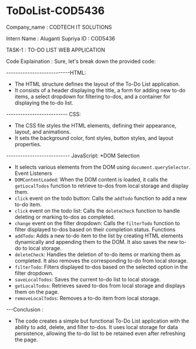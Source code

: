 # ToDoList-COD5436

Company_name : CODTECH IT SOLUTIONS

Intern Name : Aluganti Supriya 
ID : COD5436

TASK-1 : TO-DO LIST WEB APPLICATION

Code Explaination :
Sure, let's break down the provided code:

---------------------------HTML:
- The HTML structure defines the layout of the To-Do List application.
- It consists of a header displaying the title, a form for adding new to-do items, a select dropdown for filtering to-dos, and a container for displaying the to-do list.

-------------------------- CSS:
- The CSS file styles the HTML elements, defining their appearance, layout, and animations.
- It sets the background color, font styles, button styles, and layout properties.

--------------------------- JavaScript:
*DOM Selection
   - It selects various elements from the DOM using `document.querySelector`.
Event Listeners
   - `DOMContentLoaded`: When the DOM content is loaded, it calls the `getLocalTodos` function to retrieve to-dos from local storage and display them.
   - `click` event on the todo button: Calls the `addTodo` function to add a new to-do item.
   - `click` event on the todo list: Calls the `deleteCheck` function to handle deleting or marking to-dos as completed.
   - `change` event on the filter dropdown: Calls the `filterTodo` function to filter displayed to-dos based on their completion status.
Functions
   - `addTodo`: Adds a new to-do item to the list by creating HTML elements dynamically and appending them to the DOM. It also saves the new to-do to local storage.
   - `deleteCheck`: Handles the deletion of to-do items or marking them as completed. It also removes the corresponding to-do from local storage.
   - `filterTodo`: Filters displayed to-dos based on the selected option in the filter dropdown.
   - `saveLocalTodos`: Saves the current to-do list to local storage.
   - `getLocalTodos`: Retrieves saved to-dos from local storage and displays them on the page.
   - `removeLocalTodos`: Removes a to-do item from local storage.

---Conclusion :
- The code creates a simple but functional To-Do List application with the ability to add, delete, and filter to-dos. It uses local storage for data persistence, allowing the to-do list to be retained even after refreshing the page.
